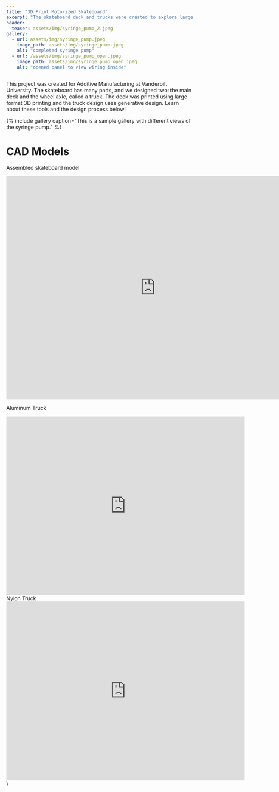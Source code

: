 ```yaml
---
title: "3D Print Motorized Skateboard"
excerpt: "The skateboard deck and trucks were created to explore large format printing and generative design."
header: 
  teaser: assets/img/syringe_pump_2.jpeg
gallery:
  - url: assets/img/syringe_pump.jpeg
    image_path: assets/img/syringe_pump.jpeg
    alt: "completed syringe pump"
  - url: /assets/img/syringe_pump_open.jpeg
    image_path: assets/img/syringe_pump_open.jpeg
    alt: "opened panel to view wiring inside"
---
```


This project was created for Additive Manufacturing at Vanderbilt University. The skateboard has many parts, and we designed two: the main deck and the wheel axle, called a truck. The deck was printed using large format 3D printing and the truck design uses generative design. Learn about these tools and the design process below! 

{% include gallery caption="This is a sample gallery with different views of the syringe pump." %}

# CAD Models
Assembled skateboard model
<iframe src="https://vanderbilt643.autodesk360.com/shares/public/SH512d4QTec90decfa6ebf3a4111f0c9283e?mode=embed" width="800" height="600" allowfullscreen="true" webkitallowfullscreen="true" mozallowfullscreen="true"  frameborder="0"></iframe>

Aluminum Truck 
<iframe src="https://vanderbilt643.autodesk360.com/shares/public/SH512d4QTec90decfa6eb81a666ef7a197e5?mode=embed" width="640" height="480" allowfullscreen="true" webkitallowfullscreen="true" mozallowfullscreen="true"  frameborder="0"></iframe>
Nylon Truck 
<iframe src="https://vanderbilt643.autodesk360.com/shares/public/SH512d4QTec90decfa6eda882312e1a17209?mode=embed" width="640" height="480" allowfullscreen="true" webkitallowfullscreen="true" mozallowfullscreen="true"  frameborder="0"></iframe>\


